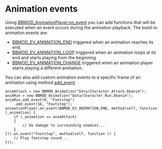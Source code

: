 # Animation events
Using [BBMOD_AnimationPlayer.on_event](./BBMOD_AnimationPlayer.on_event.html)
you can add functions that will be executed when an event occurs during the
animation playback. The build-in animation events are:

* [BBMOD_EV_ANIMATION_END](./BBMOD_EV_ANIMATION_END.html) triggered when an animation reaches its end,
* [BBMOD_EV_ANIMATION_LOOP](./BBMOD_EV_ANIMATION_LOOP.html) triggered when an animation loops at its end and starts playing from the beginning
* [BBMOD_EV_ANIMATION_CHANGE](./BBMOD_EV_ANIMATION_CHANGE.html) triggered when an animation player starts playing a different animation.

You can also add custom animation events to a specific frame of an animation
using method [add_event](./BBMOD_Animation.add_event.html).

```gml
animAttack = new BBMOD_Animation("Data/Character_Attack.bbanim");
animRun = new BBMOD_Animation("Data/Character_Run.bbanim");
animRun.add_event(0, "Footstep")
    .add_event(16, "Footstep");
animationPlayer.on_event(BBMOD_EV_ANIMATION_END, method(self, function (_animation) {
    if (_animation == animAttack)
    {
        // Do damage to surrounding enemies...
    }
})).on_event("Footstep", method(self, function () {
    // Play footstep sound...
}));
